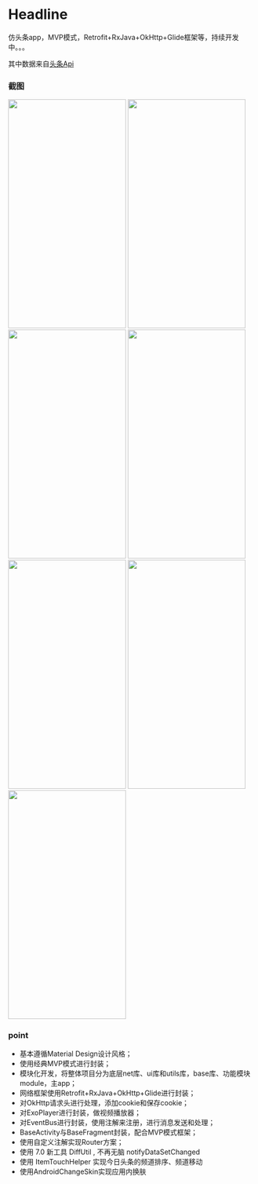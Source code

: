 # Headline
仿头条app，MVP模式，Retrofit+RxJava+OkHttp+Glide框架等，持续开发中。。。

其中数据来自[头条Api](https://github.com/iMeiji/Toutiao/wiki/%E4%BB%8A%E6%97%A5%E5%A4%B4%E6%9D%A1Api%E5%88%86%E6%9E%90)

### 截图

<img width="240" height="466" src="https://raw.githubusercontent.com/kb18519142009/Headline/master/img/a.png"/> <img width="240" height="466" src="https://raw.githubusercontent.com/kb18519142009/Headline/master/img/b.png"/><img width="240" height="466" src="https://raw.githubusercontent.com/kb18519142009/Headline/master/img/c.png"/> <img width="240" height="466" src="https://raw.githubusercontent.com/kb18519142009/Headline/master/img/d.png"/><img width="240" height="466" src="https://raw.githubusercontent.com/kb18519142009/Headline/master/img/e.png"/> <img width="240" height="466" src="https://raw.githubusercontent.com/kb18519142009/Headline/master/img/f.png"/><img width="240" height="466" src="https://raw.githubusercontent.com/kb18519142009/Headline/master/img/g.png"/>

### point

- 基本遵循Material Design设计风格；
- 使用经典MVP模式进行封装；
- 模块化开发，将整体项目分为底层net库、ui库和utils库，base库、功能模块module，主app；
- 网络框架使用Retrofit+RxJava+OkHttp+Glide进行封装；
- 对OkHttp请求头进行处理，添加cookie和保存cookie；
- 对ExoPlayer进行封装，做视频播放器；
- 对EventBus进行封装，使用注解来注册，进行消息发送和处理；
- BaseActivity与BaseFragment封装，配合MVP模式框架；
- 使用自定义注解实现Router方案；
- 使用 7.0 新工具 DiffUtil , 不再无脑 notifyDataSetChanged
- 使用 ItemTouchHelper 实现今日头条的频道排序、频道移动
- 使用AndroidChangeSkin实现应用内换肤


